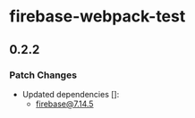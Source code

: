 # firebase-webpack-test

## 0.2.2
### Patch Changes

- Updated dependencies []:
  - firebase@7.14.5
